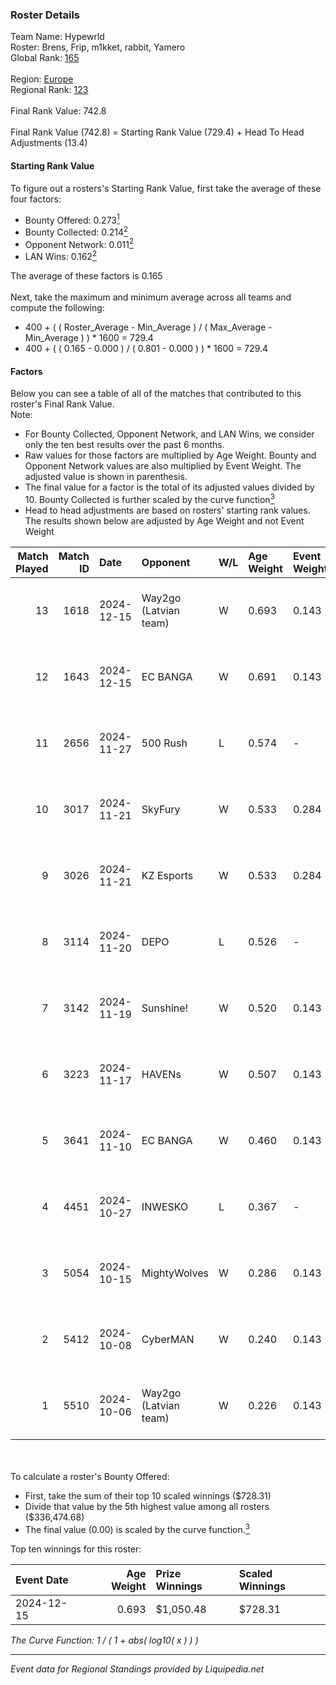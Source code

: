 ### Roster Details<br />
Team Name: Hypewrld<br />
Roster: Brens, Frip, m1kket, rabbit, Yamero<br />
Global Rank: [165](../standings_global.md)<br />
<br />
Region: [Europe]( ../standings_europe.md)<br />
Regional Rank: [123]( ../standings_europe.md)<br />
<br />
Final Rank Value:  742.8<br />
<br />
Final Rank Value (742.8) = Starting Rank Value (729.4) + Head To Head Adjustments (13.4)<br />

#### Starting Rank Value<br />
To figure out a rosters's Starting Rank Value, first take the average of these four factors:<br />
- Bounty Offered: 0.273[<sup>1</sup>](#table2)
- Bounty Collected: 0.214[<sup>2</sup>](#table1)
- Opponent Network: 0.011[<sup>2</sup>](#table1)
- LAN Wins: 0.162[<sup>2</sup>](#table1)

The average of these factors is 0.165<br />
<br />
Next, take the maximum and minimum average across all teams and compute the following:<br />
- 400 + ( ( Roster_Average - Min_Average ) / ( Max_Average - Min_Average ) ) * 1600 = 729.4
- 400 + ( ( 0.165 - 0.000 ) / ( 0.801 - 0.000 ) ) * 1600 = 729.4


#### Factors<br />
Below you can see a table of all of the matches that contributed to this roster's Final Rank Value.<br />
Note:<br />

- For Bounty Collected, Opponent Network, and LAN Wins, we consider only the ten best results over the past 6 months.
- Raw values for those factors are multiplied by Age Weight. Bounty and Opponent Network values are also multiplied by Event Weight. The adjusted value is shown in parenthesis.
- The final value for a factor is the total of its adjusted values divided by 10. Bounty Collected is further scaled by the curve function[<sup>3</sup>](#curveFunction)
- Head to head adjustments are based on rosters' starting rank values. The results shown below are adjusted by Age Weight and not Event Weight
<span id="table1"></span><br />


| Match Played | Match ID | Date       | Opponent              | W/L | Age Weight | Event Weight | Bounty Collected | Opponent Network | LAN Wins  | H2H Adj. | Roster                              |
| -: | -: | :- | :- | :- | :- | :- | :- | :- | :- | -: | :- |
|           13 |     1618 | 2024-12-15 | Way2go (Latvian team) | W   | 0.693      | 0.143        | 0.000 (0.000)    | 0.118 (0.012)    | 1 (0.693) |     8.31 | Brens, Frip, m1kket, rabbit, Yamero |
|           12 |     1643 | 2024-12-15 | EC BANGA              | W   | 0.691      | 0.143        | 0.001 (0.000)    | 0.097 (0.010)    | 1 (0.691) |     4.79 | Brens, Frip, m1kket, rabbit, Yamero |
|           11 |     2656 | 2024-11-27 | 500 Rush              | L   | 0.574      | -            | -                | -                | -         |   -10.80 | Brens, Frip, m1kket, rabbit, Yamero |
|           10 |     3017 | 2024-11-21 | SkyFury               | W   | 0.533      | 0.284        | 0.004 (0.001)    | 0.342 (0.052)    | 0 (0.000) |     7.16 | Brens, Frip, m1kket, rabbit, Yamero |
|            9 |     3026 | 2024-11-21 | KZ Esports            | W   | 0.533      | 0.284        | 0.009 (0.001)    | 0.114 (0.017)    | 0 (0.000) |     7.51 | Brens, Frip, m1kket, rabbit, Yamero |
|            8 |     3114 | 2024-11-20 | DEPO                  | L   | 0.526      | -            | -                | -                | -         |    -7.53 | Brens, Frip, m1kket, rabbit, Yamero |
|            7 |     3142 | 2024-11-19 | Sunshine!             | W   | 0.520      | 0.143        | 0.000 (0.000)    | 0.000 (0.000)    | 0 (0.000) |     1.97 | Brens, Frip, m1kket, rabbit, Yamero |
|            6 |     3223 | 2024-11-17 | HAVENs                | W   | 0.507      | 0.143        | 0.000 (0.000)    | 0.090 (0.007)    | 0 (0.000) |     2.33 | Brens, Frip, m1kket, rabbit, Yamero |
|            5 |     3641 | 2024-11-10 | EC BANGA              | W   | 0.460      | 0.143        | 0.001 (0.000)    | 0.097 (0.006)    | 0 (0.000) |     3.51 | Brens, Frip, m1kket, rabbit, Yamero |
|            4 |     4451 | 2024-10-27 | INWESKO               | L   | 0.367      | -            | -                | -                | -         |    -9.25 | Brens, Frip, m1kket, rabbit, Yamero |
|            3 |     5054 | 2024-10-15 | MightyWolves          | W   | 0.286      | 0.143        | 0.000 (0.000)    | 0.040 (0.002)    | 0 (0.000) |     1.25 | Brens, Frip, m1kket, rabbit, Yamero |
|            2 |     5412 | 2024-10-08 | CyberMAN              | W   | 0.240      | 0.143        | 0.000 (0.000)    | 0.059 (0.002)    | 0 (0.000) |     1.50 | Brens, Frip, m1kket, rabbit, Yamero |
|            1 |     5510 | 2024-10-06 | Way2go (Latvian team) | W   | 0.226      | 0.143        | 0.000 (0.000)    | 0.118 (0.004)    | 0 (0.000) |     2.62 | Brens, Frip, m1kket, rabbit, Yamero |

<br />
<span id="table2"></span><br />
To calculate a roster's Bounty Offered:<br />

- First, take the sum of their top 10 scaled winnings ($728.31)
- Divide that value by the 5th highest value among all rosters ($336,474.68)
- The final value (0.00) is scaled by the curve function.[<sup>3</sup>](#curveFunction)

Top ten winnings for this roster:<br />

| Event Date | Age Weight | Prize Winnings | Scaled Winnings |
| :- | -: | :- | :- |
| 2024-12-15 |      0.693 | $1,050.48      | $728.31         |


<span id="curveFunction"></span>_The Curve Function: 1 / ( 1 + abs( log10( x ) ) )_<br />

---
_Event data for Regional Standings provided by Liquipedia.net_<br />
